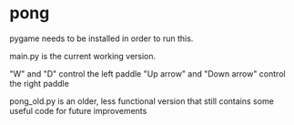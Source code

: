 # pong

pygame needs to be installed in order to run this.

main.py is the current working version. 

"W" and "D" control the left paddle
"Up arrow" and "Down arrow" control the right paddle

pong_old.py is an older, less functional version that still contains some useful code for future improvements 
